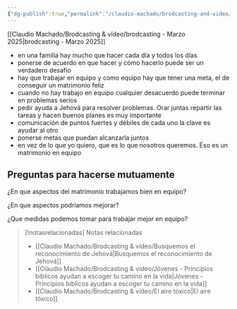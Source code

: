 ```yaml
---
{"dg-publish":true,"permalink":"/claudio-machado/brodcasting-and-video/como-trabajar-en-equipo-para-mantener-un-matrimonio-feliz/","title":"Cómo trabajar en equipo para mantener un matrimonio feliz","tags":["Matrimonio"]}
---
```


[[Claudio Machado/Brodcasting & vídeo/brodcasting - Marzo 2025\|brodcasting - Marzo 2025]]

- en una familia hay mucho que hacer cada día y todos los días 
- ponerse de acuerdo en que hacer y cómo hacerlo puede ser un verdadero desafío 
- hay que trabajar en equipo y como equipo hay que tener una meta, el de conseguir un matrimonio feliz 
- cuando no hay trabajo en equipo cualquier desacuerdo puede terminar en problemas serios 
- pedir ayuda a Jehová para resolver problemas. Orar juntas repartir las tareas y hacen buenos planes es muy importante 
- comunicación de puntos fuertes y débiles de cada uno la clave es ayudar al otro 
- ponerse metas que puedan alcanzarla juntos 
- en vez de lo que yo quiero, que es lo que nosotros queremos. Éso es un matrimonio en equipo 

## Preguntas para hacerse mutuamente 

¿En que aspectos del matrimonio trabajamos bien en equipo?

¿En que aspectos podríamos mejorar?

¿Que medidas podemos tomar para trabajar mejor en equipo?



> [!notasrelacionadas] Notas relacionadas
> - [[Claudio Machado/Brodcasting & vídeo/Busquemos el reconocimiento de Jehová\|Busquemos el reconocimiento de Jehová]]
> - [[Claudio Machado/Brodcasting & vídeo/Jóvenes - Principios bíblicos ayudan a escoger tu camino en la vida\|Jóvenes - Principios bíblicos ayudan a escoger tu camino en la vida]]
> - [[Claudio Machado/Brodcasting & vídeo/El aire tóxico\|El aire tóxico]]

